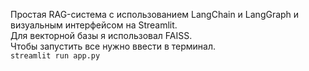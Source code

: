 Простая RAG-система с использованием LangChain и LangGraph и визуальным интерфейсом на Streamlit.  
Для векторной базы я использовал FAISS.  
Чтобы запустить все нужно ввести в терминал.  
```streamlit run app.py```

